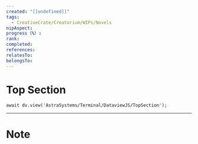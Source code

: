 ```yaml
---
created: "[[undefined]]"
tags:
  - CreativeCrate/Creatorium/WIPs/Novels
nipAspect: 
progress（%）: 
rank: 
completed: 
references: 
relatesTo: 
belongsTo: 
---
```

# Top Section
```jsD
await dv.view('AstraSystems/Terminal/DataviewJS/TopSection');
```
---
# Note

